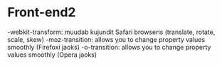 # Front-end2

-webkit-transform: muudab kujundit Safari browseris (translate, rotate, scale, skew)
-moz-transition: allows you to change property values smoothly (Firefoxi jaoks)
-o-transition: allows you to change property values smoothly (Opera jaoks)
